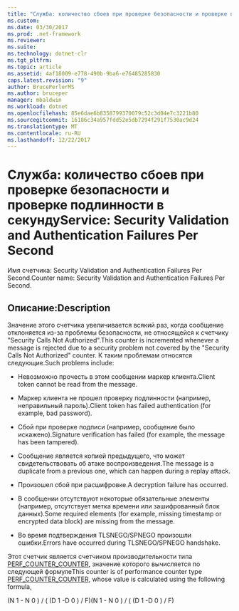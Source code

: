 ```yaml
---
title: "Служба: количество сбоев при проверке безопасности и проверке подлинности в секунду"
ms.custom: 
ms.date: 03/30/2017
ms.prod: .net-framework
ms.reviewer: 
ms.suite: 
ms.technology: dotnet-clr
ms.tgt_pltfrm: 
ms.topic: article
ms.assetid: 4af18009-e778-490b-9ba6-e76485285830
caps.latest.revision: "9"
author: BrucePerlerMS
ms.author: bruceper
manager: mbaldwin
ms.workload: dotnet
ms.openlocfilehash: 85e6dae6b8358799370079c52c3d04e7c3221b80
ms.sourcegitcommit: 16186c34a957fdd52e5db7294f291f7530ac9d24
ms.translationtype: MT
ms.contentlocale: ru-RU
ms.lasthandoff: 12/22/2017
---
```

# <a name="service-security-validation-and-authentication-failures-per-second"></a><span data-ttu-id="e9f0e-102">Служба: количество сбоев при проверке безопасности и проверке подлинности в секунду</span><span class="sxs-lookup"><span data-stu-id="e9f0e-102">Service: Security Validation and Authentication Failures Per Second</span></span>
<span data-ttu-id="e9f0e-103">Имя счетчика: Security Validation and Authentication Failures Per Second.</span><span class="sxs-lookup"><span data-stu-id="e9f0e-103">Counter name: Security Validation and Authentication Failures Per Second.</span></span>  
  
## <a name="description"></a><span data-ttu-id="e9f0e-104">Описание:</span><span class="sxs-lookup"><span data-stu-id="e9f0e-104">Description</span></span>  
 <span data-ttu-id="e9f0e-105">Значение этого счетчика увеличивается всякий раз, когда сообщение отклоняется из-за проблемы безопасности, не относящейся к счетчику "Security Calls Not Authorized".</span><span class="sxs-lookup"><span data-stu-id="e9f0e-105">This counter is incremented whenever a message is rejected due to a security problem not covered by the "Security Calls Not Authorized" counter.</span></span> <span data-ttu-id="e9f0e-106">К таким проблемам относятся следующие.</span><span class="sxs-lookup"><span data-stu-id="e9f0e-106">Such problems include:</span></span>  
  
-   <span data-ttu-id="e9f0e-107">Невозможно прочесть в этом сообщении маркер клиента.</span><span class="sxs-lookup"><span data-stu-id="e9f0e-107">Client token cannot be read from the message.</span></span>  
  
-   <span data-ttu-id="e9f0e-108">Маркер клиента не прошел проверку подлинности (например, неправильный пароль).</span><span class="sxs-lookup"><span data-stu-id="e9f0e-108">Client token has failed authentication (for example, bad password).</span></span>  
  
-   <span data-ttu-id="e9f0e-109">Сбой при проверке подписи (например, сообщение было искажено).</span><span class="sxs-lookup"><span data-stu-id="e9f0e-109">Signature verification has failed (for example, the message has been tampered).</span></span>  
  
-   <span data-ttu-id="e9f0e-110">Сообщение является копией предыдущего, что может свидетельствовать об атаке воспроизведения.</span><span class="sxs-lookup"><span data-stu-id="e9f0e-110">The message is a duplicate from a previous one, which can happen during a replay attack.</span></span>  
  
-   <span data-ttu-id="e9f0e-111">Произошел сбой при расшифровке.</span><span class="sxs-lookup"><span data-stu-id="e9f0e-111">A decryption failure has occurred.</span></span>  
  
-   <span data-ttu-id="e9f0e-112">В сообщении отсутствуют некоторые обязательные элементы (например, отсутствует метка времени или зашифрованный блок данных).</span><span class="sxs-lookup"><span data-stu-id="e9f0e-112">Some required elements (for example, missing timestamp or encrypted data block) are missing from the message.</span></span>  
  
-   <span data-ttu-id="e9f0e-113">Во время подтверждения TLSNEGO/SPNEGO произошли ошибки.</span><span class="sxs-lookup"><span data-stu-id="e9f0e-113">Errors have occurred during TLSNEGO/SPNEGO handshake.</span></span>  
  
 <span data-ttu-id="e9f0e-114">Этот счетчик является счетчиком производительности типа [PERF_COUNTER_COUNTER](http://go.microsoft.com/fwlink/?LinkID=94649), значение которого вычисляется по следующей формуле</span><span class="sxs-lookup"><span data-stu-id="e9f0e-114">This counter is of performance counter type [PERF_COUNTER_COUNTER](http://go.microsoft.com/fwlink/?LinkID=94649), whose value is calculated using the following formula,</span></span>  
  
 <span data-ttu-id="e9f0e-115">(N 1 - N 0 ) / ( (D 1 -D 0 ) / F)</span><span class="sxs-lookup"><span data-stu-id="e9f0e-115">(N 1 - N 0 ) / ( (D 1 -D 0 ) / F)</span></span>
